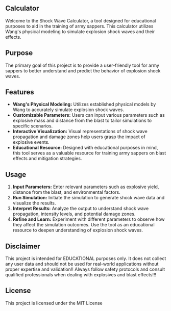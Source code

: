 ## Calculator

Welcome to the Shock Wave Calculator, a tool designed for educational purposes to aid in the training of army sappers. This calculator utilizes Wang's physical modeling to simulate explosion shock waves and their effects.

## Purpose

The primary goal of this project is to provide a user-friendly tool for army sappers to better understand and predict the behavior of explosion shock waves.

## Features

- **Wang's Physical Modeling:** Utilizes established physical models by Wang to accurately simulate explosion shock waves.
- **Customizable Parameters:** Users can input various parameters such as explosive mass and distance from the blast to tailor simulations to specific scenarios.
- **Interactive Visualization:** Visual representations of shock wave propagation and damage zones help users grasp the impact of explosive events.
- **Educational Resource:** Designed with educational purposes in mind, this tool serves as a valuable resource for training army sappers on blast effects and mitigation strategies.

## Usage

1. **Input Parameters:** Enter relevant parameters such as explosive yield, distance from the blast, and environmental factors.
2. **Run Simulation:** Initiate the simulation to generate shock wave data and visualize the results.
3. **Interpret Results:** Analyze the output to understand shock wave propagation, intensity levels, and potential damage zones.
4. **Refine and Learn:** Experiment with different parameters to observe how they affect the simulation outcomes. Use the tool as an educational resource to deepen understanding of explosion shock waves.

## Disclaimer

This project is intended for EDUCATIONAL purposes only. It does not collect any user data and should not be used for real-world applications without proper expertise and validation!! Always follow safety protocols and consult qualified professionals when dealing with explosives and blast effects!!!

## License

This project is licensed under the MIT License
